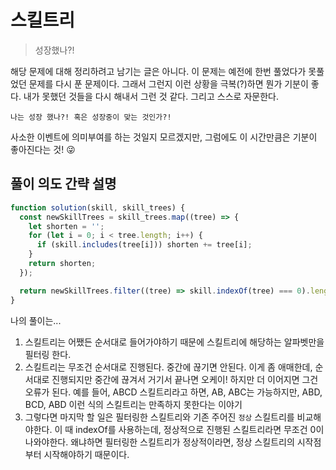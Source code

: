 # 스킬트리

> 성장했나?!

해당 문제에 대해 정리하려고 남기는 글은 아니다. 이 문제는 예전에 한번 풀었다가 못풀었던 문제를 다시 푼 문제이다. 그래서 그런지 이런 상황을 극복(?)하면 뭔가 기분이 좋다. 내가 못했던 것들을 다시 해내서 그런 것 같다. 그리고 스스로 자문한다.

`나는 성장 했나?! 혹은 성장중이 맞는 것인가?!`

사소한 이벤트에 의미부여를 하는 것일지 모르겠지만, 그럼에도 이 시간만큼은 기분이 좋아진다는 것! 😜

## 풀이 의도 간략 설명

```js
function solution(skill, skill_trees) {
  const newSkillTrees = skill_trees.map((tree) => {
    let shorten = '';
    for (let i = 0; i < tree.length; i++) {
      if (skill.includes(tree[i])) shorten += tree[i];
    }
    return shorten;
  });

  return newSkillTrees.filter((tree) => skill.indexOf(tree) === 0).length;
}
```

나의 풀이는...

1. 스킬트리는 어쨌든 순서대로 들어가야하기 때문에 스킬트리에 해당하는 알파벳만을 필터링 한다.
2. 스킬트리는 무조건 순서대로 진행된다. 중간에 끊기면 안된다. 이게 좀 애매한데, 순서대로 진행되지만 중간에 끊겨서 거기서 끝나면 오케이! 하지만 더 이어지면 그건 오류가 된다.
   예를 들어, ABCD 스킬트리라고 하면, AB, ABC는 가능하지만, ABD, BCD, ABD 이런 식의 스킬트리는 만족하지 못한다는 이야기
3. 그렇다면 마지막 할 일은 필터링한 스킬트리와 기존 주어진 `정상` 스킬트리를 비교해야한다. 이 때 indexOf를 사용하는데, 정상적으로 진행된 스킬트리라면 무조건 0이 나와야한다. 왜냐하면 필터링한 스킬트리가 정상적이라면, 정상 스킬트리의 시작점부터 시작해야하기 때문이다.
